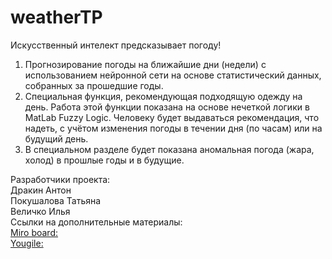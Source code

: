 # weatherTP
Искусственный интелект предсказывает погоду!
1) Прогнозирование погоды на ближайшие дни (недели) с использованием нейронной сети на основе статистический данных, собранных за прошедшие годы.
2) Специальная функция, рекомендующая подходящую одежду на день. Работа этой функции показана на основе нечеткой логики в MatLab Fuzzy Logic. Человеку будет выдаваться рекомендация, что надеть, с учётом изменения погоды в течении дня (по часам) или на будущий день.
3) В специальном разделе будет показана аномальная погода (жара, холод) в прошлые годы и в будущие.  
 
 Разработчики проекта:  
                      Дракин Антон  
                      Покушалова Татьяна  
                      Величко Илья  
 Ссылки на дополнительные материалы:  
      <a href="https://miro.com/app/board/uXjVPjUNL7U=/"> Miro board: </a>  
      <a href="https://ru.yougile.com/team/439a3f37f022/Создание-сайта-Weather/Моя-доска"> Yougile: </a>  
